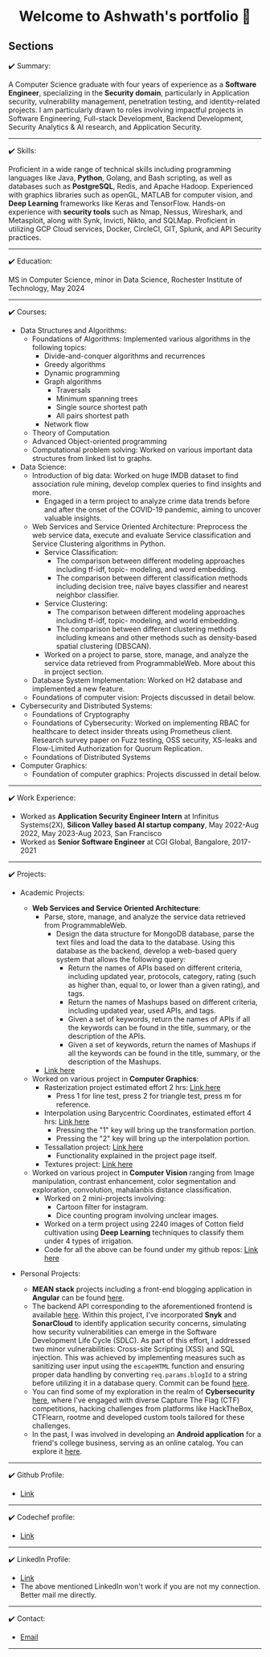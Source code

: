 <h1 align="center">Welcome to Ashwath's portfolio 👋</h1>
<!-- <a href="https://github.com/1hanzla100/developer-portfolio/blob/main/LICENSE"><img alt="GitHub license" src="https://img.shields.io/github/license/1hanzla100/developer-portfolio"></a><a href="https://github.com/1hanzla100/developer-portfolio/issues"><img alt="GitHub issues" src="https://img.shields.io/github/issues/1hanzla100/developer-portfolio"></a><a href="https://github.com/1hanzla100/developer-portfolio/network"><img alt="GitHub forks" src="https://img.shields.io/github/forks/1hanzla100/developer-portfolio"></a> <a href="https://github.com/1hanzla100/developer-portfolio/stargazers"><img alt="GitHub stars" src="https://img.shields.io/github/stars/1hanzla100/developer-portfolio"></a> -->

<!-- ## Portfolio built with Next.js and bootstrap to showcase work and skills as a Computer Science graduate. -->

<!-- <p align="center">
  <kbd>
    <img src="https://github.com/1hanzla100/developer-portfolio/blob/master/picture.PNG"></img>
  </kbd>
</p> -->

<!-- ## To view a live example, **[click here](https://developer-portfolio-1hanzla100.vercel.app/)**.

Just Edit `portfolio.js` to get your personal portfolio. Feel free to use it as-is or customize it as much as you want.

But if you want to **contribute** and make this much better for other developer have a look at [Issues](https://github.com/1hanzla100/developer-portfolio/issues).

If you created something awesome and want to contribute then feel free to open an [pull request](https://github.com/1hanzla100/developer-portfolio/pulls). -->


## Sections

✔️ Summary: 

A Computer Science graduate with four years of experience as a **Software Engineer**, specializing in the **Security domain**, particularly in Application security, vulnerability management, penetration testing, and identity-related projects. I am particularly drawn to roles involving impactful projects in Software Engineering, Full-stack Development, Backend Development, Security Analytics & AI research, and Application Security. 

***

✔️ Skills:

<!-- Proficient across multiple programming languages such as Java, Python, JavaScript, and Golang. Experienced with diverse databases including MySQL, PostgreSQL, and MongoDB. Knowledgeable in computer graphics with OpenGL, computer vision using MATLAB, and deep learning applications in CV. Skilled in utilizing GIT, Docker, Kubernetes, Jira, and other related tools. -->
Proficient in a wide range of technical skills including programming languages like Java, **Python**, Golang, and Bash scripting, as well as databases such as **PostgreSQL**, Redis, and Apache Hadoop. Experienced with graphics libraries such as openGL, MATLAB for computer vision, and **Deep Learning** frameworks like Keras and TensorFlow. Hands-on experience with **security tools** such as Nmap, Nessus, Wireshark, and Metasploit, along with Synk, Invicti, Nikto, and SQLMap. Proficient in utilizing GCP Cloud services, Docker, CircleCI, GIT, Splunk, and API Security practices. 

***

✔️ Education: 

MS in Computer Science, minor in Data Science, Rochester Institute of Technology, May 2024

***

✔️ Courses:
- Data Structures and Algorithms: 
  - Foundations of Algorithms: Implemented various algorithms in the following topics: 
    - Divide-and-conquer algorithms and recurrences
    - Greedy algorithms
    - Dynamic programming
    - Graph algorithms
      - Traversals
      - Minimum spanning trees
      - Single source shortest path
      - All pairs shortest path
    - Network flow
  - Theory of Computation
  - Advanced Object-oriented programming
  - Computational problem solving: Worked on various important data structures from linked list to graphs. 
- Data Science: 
  - Introduction of big data: Worked on huge IMDB dataset to find association rule mining, develop complex queries to find insights and more.
    - Engaged in a term project to analyze crime data trends before and after the onset of the COVID-19 pandemic, aiming to uncover valuable insights.  
  - Web Services and Service Oriented Architecture: Preprocess the web service data, execute and evaluate Service classification and Service Clustering algorithms in Python.
    - Service Classification: 
      - The comparison between different modeling approaches including tf-idf, topic-
  modeling, and word embedding.
      - The comparison between different classification methods including decision tree,
  naïve bayes classifier and nearest neighbor classifier.
    - Service Clustering:
      - The comparison between different modeling approaches including tf-idf, topic-
  modeling, and world embedding.
      - The comparison between different clustering methods including kmeans and
  other methods such as density-based spatial clustering (DBSCAN).
    - Worked on a project to parse, store, manage, and analyze the
service data retrieved from ProgrammableWeb. More about this in project section. 
  - Database System Implementation: Worked on H2 database and implemented a new feature. 
  - Foundations of computer vision: Projects discussed in detail below. 
- Cybersecurity and Distributed Systems:
  - Foundations of Cryptography
  - Foundations of Cybersecurity: Worked on implementing RBAC for healthcare to detect insider threats using Prometheus client. Research survey paper on Fuzz testing, OSS security, XS-leaks and Flow-Limited Authorization for Quorum Replication.  
  - Foundations of Distributed Systems
- Computer Graphics:
  - Foundation of computer graphics: Projects discussed in detail below. 



***

✔️ Work Experience: 
- Worked as **Application Security Engineer Intern** at Infinitus Systems(2X), **Silicon Valley based AI startup company**, May 2022-Aug 2022, May 2023-Aug 2023, San Francisco
- Worked as **Senior Software Engineer** at CGI Global, Bangalore, 2017-2021

***

✔️ Projects: 
- Academic Projects: 
  - **Web Services and Service Oriented Architecture**:
    - Parse, store, manage, and analyze the service data retrieved from ProgrammableWeb.
      - Design the data structure for MongoDB database, parse the text files and load the data to the
database. Using this database as the backend, develop a web-based query system that allows the following query:
        - Return the names of APIs based on different criteria, including updated year,
protocols, category, rating (such as higher than, equal to, or lower than a given
rating), and tags.
        - Return the names of Mashups based on different criteria, including updated year,
used APIs, and tags.
        - Given a set of keywords, return the names of APIs if all the keywords can be found
in the title, summary, or the description of the APIs.
        - Given a set of keywords, return the names of Mashups if all the keywords can be
found in the title, summary, or the description of the Mashups.
    - [Link here](https://github.com/ashwathhalemane/CSCI-724-PA3)
  - Worked on various project in **Computer Graphics**: 
    - Rasterization project estimated effort 2 hrs: [Link here](https://ashwathhalemane.github.io/CSCI610-Assignment2) 
      - Press 1 for line test, press 2 for  triangle test, press m for reference.
    - Interpolation using Barycentric Coordinates, estimated effort 4 hrs: [Link here](https://ashwathhalemane.github.io/CSCI610-Assignment3)
      - Pressing the "1" key will bring up the transformation portion.
      - Pressing the "2" key will bring up the interpolation portion.
    - Tessallation project: [Link here](https://ashwathhalemane.github.io/CSCI610-Assignment4/assn4-tessellation.html)
      - Functionality explained in the project page itself.
    - Textures project: [Link here](https://ashwathhalemane.github.io/csci610-assn7/assn7-textures.html)
  - Worked on various project in **Computer Vision** ranging from Image manipulation, contrast enhancement, color segmentation and exploration, convolution, mahalanbis distance classification.
    - Worked on 2 mini-projects involving:
      - Cartoon filter for instagram.
      - Dice counting program involving unclear images.
    - Worked on a term project using 2240 images of Cotton field cultivation using **Deep Learning** techniques to classify them under 4 types of irrigation. 
    - Code for all the above can be found under my github repos: [Link here](https://github.com/ashwathhalemane/CSCI-631-Computer-Vision)

- Personal Projects:
  - **MEAN stack** projects including a front-end blogging application in **Angular** can be found [here](https://github.com/ashwathhalemane/Angular-7-Blog-App-).  
  - The backend API corresponding to the aforementioned frontend is available [here](https://github.com/ashwathhalemane/REST-API-Blog-app). Within this project, I've incorporated **Snyk** and **SonarCloud** to identify application security concerns, simulating how security vulnerabilities can emerge in the Software Development Life Cycle (SDLC). As part of this effort, I addressed two minor vulnerabilities: Cross-site Scripting (XSS) and SQL injection. This was achieved by implementing measures such as sanitizing user input using the `escapeHTML` function and ensuring proper data handling by converting `req.params.blogId` to a string before utilizing it in a database query. Commit can be found [here](https://github.com/ashwathhalemane/REST-API-Blog-app/commit/b3f3e5f6b93fa26087ccb23d4f31b043371a92ca).   
  - You can find some of my exploration in the realm of **Cybersecurity** [here](https://github.com/ashwathhalemane/hacking-exercise), where I've engaged with diverse Capture The Flag (CTF) competitions, hacking challenges from platforms like HackTheBox, CTFlearn, rootme and developed custom tools tailored for these challenges.
  - In the past, I was involved in developing an **Android application** for a friend's college business, serving as an online catalog. You can explore it [here](https://play.google.com/store/apps/details?id=com.tattooswag.ashwath.newtattooswag).

***

✔️ Github Profile: 
- [Link](https://github.com/ashwathhalemane)

***

✔️ Codechef profile:
- [Link](https://www.codechef.com/users/ashwa)

***

✔️ LinkedIn Profile: 
- [Link](https://www.linkedin.com/in/ashwath-s-halemane/)
- The above mentioned LinkedIn won't work if you are not my connection. Better mail me directly. 

***

✔️ Contact:
  - [Email](mailto:ah7387@rit.edu) 

***


  

<!-- ## Technologies Used

-   [Next.js](https://nextjs.org/)
-   [axios](https://www.npmjs.com/package/axios)
-   [reactstrap](https://reactstrap.github.io/)
-   [react-reveal](https://www.react-reveal.com/)
-   [react-lottie](https://www.npmjs.com/package/react-lottie)
-   [react-easy-emoji](https://github.com/appfigures/react-easy-emoji)
-   [react-headroom](https://github.com/KyleAMathews/react-headroom)
-   [color-thief](https://github.com/lokesh/color-thief) -->

